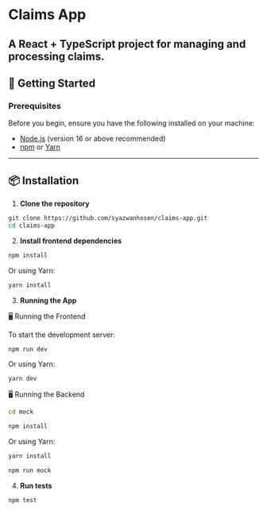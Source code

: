 
# Claims App

A React + TypeScript project for managing and processing claims.
---

## 🚀 Getting Started

### Prerequisites

Before you begin, ensure you have the following installed on your machine:

- [Node.js](https://nodejs.org/) (version 16 or above recommended)
- [npm](https://www.npmjs.com/) or [Yarn](https://yarnpkg.com/)

---

## 📦 Installation

1. **Clone the repository**

```bash
git clone https://github.com/syazwanhosen/claims-app.git
cd claims-app
```

2. **Install frontend dependencies**

```bash
npm install
```

Or using Yarn:

```bash
yarn install
```

3. **Running the App**

🖥️ Running the Frontend

To start the development server:
```bash
npm run dev
```

Or using Yarn:

```bash
yarn dev
```

🖥️ Running the Backend
```bash
cd mock
```

```bash
npm install
```

Or using Yarn:

```bash
yarn install
```

```bash
npm run mock
```

4. **Run tests**

```bash
npm test
```
